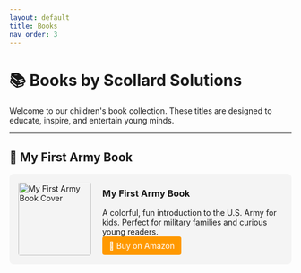 ```yaml
---
layout: default
title: Books
nav_order: 3
---
```


# 📚 Books by Scollard Solutions

Welcome to our children's book collection. These titles are designed to educate, inspire, and entertain young minds.

---

## 📘 My First Army Book

<div style="display: flex; align-items: center; background-color: #f4f4f4; border-radius: 8px; padding: 16px; max-width: 650px;">
  <img src="https://m.media-amazon.com/images/I/51H3scXsFqL._SX404_BO1,204,203,200_.jpg" alt="My First Army Book Cover" style="width: 130px; border-radius: 4px; margin-right: 20px;">
  <div>
    <h3 style="margin-top: 0;">My First Army Book</h3>
    <p style="margin: 8px 0;">A colorful, fun introduction to the U.S. Army for kids. Perfect for military families and curious young readers.</p>
    <a href="https://www.amazon.com/My-First-Army-Book-Childrens/dp/170725592X/ref=pd_ci_mcx_mh_mcx_views_0_image" target="_blank" style="background-color: #ff9900; color: white; padding: 8px 12px; border-radius: 4px; text-decoration: none;">📖 Buy on Amazon</a>
  </div>
</div>

